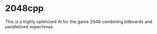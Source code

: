 # 2048cpp

This is a highly optimized AI for the game 2048 combining bitboards and parallelized expectimax.
